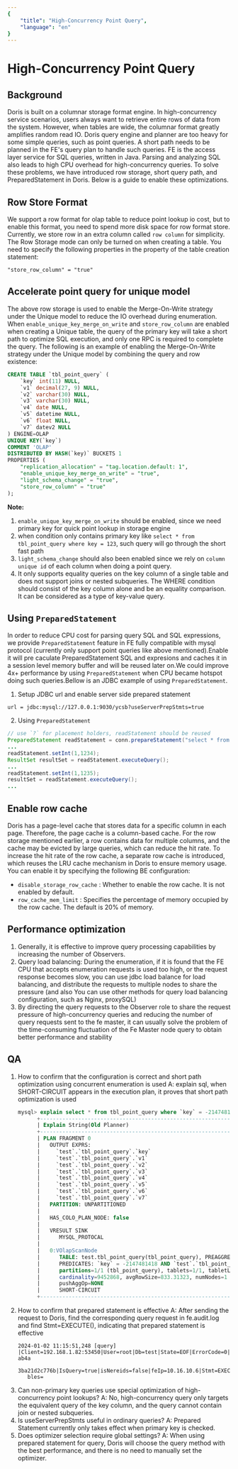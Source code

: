 ```yaml
--- 
{
    "title": "High-Concurrency Point Query",
    "language": "en"
}
--- 
```


<!-- 
Licensed to the Apache Software Foundation (ASF) under one
or more contributor license agreements.  See the NOTICE file
distributed with this work for additional information
regarding copyright ownership.  The ASF licenses this file
to you under the Apache License, Version 2.0 (the
"License"); you may not use this file except in compliance
with the License.  You may obtain a copy of the License at

  http://www.apache.org/licenses/LICENSE-2.0

Unless required by applicable law or agreed to in writing,
software distributed under the License is distributed on an
"AS IS" BASIS, WITHOUT WARRANTIES OR CONDITIONS OF ANY
KIND, either express or implied.  See the License for the
specific language governing permissions and limitations
under the License.
-->

# High-Concurrency Point Query

<version since="2.0.0"></version>

## Background 

Doris is built on a columnar storage format engine. In high-concurrency service scenarios, users always want to retrieve entire rows of data from the system. However, when tables are wide, the columnar format greatly amplifies random read IO. Doris query engine and planner are too heavy for some simple queries, such as point queries. A short path needs to be planned in the FE's query plan to handle such queries. FE is the access layer service for SQL queries, written in Java. Parsing and analyzing SQL also leads to high CPU overhead for high-concurrency queries. To solve these problems, we have introduced row storage, short query path, and PreparedStatement in Doris. Below is a guide to enable these optimizations.

## Row Store Format

We support a row format for olap table to reduce point lookup io cost,
but to enable this format, you need to spend more disk space for row format store.
Currently, we store row in an extra column called `row column` for simplicity.
The Row Storage mode can only be turned on when creating a table. You need to specify the following properties in the property of the table creation statement:

```
"store_row_column" = "true"
```

## Accelerate point query for unique model

The above row storage is used to enable the Merge-On-Write strategy under the Unique model to reduce the IO overhead during enumeration. When `enable_unique_key_merge_on_write` and `store_row_column` are enabled when creating a Unique table, the query of the primary key will take a short path to optimize SQL execution, and only one RPC is required to complete the query. The following is an example of enabling the Merge-On-Write strategy under the Unique model by combining the query and row existence:

```sql
CREATE TABLE `tbl_point_query` (
    `key` int(11) NULL,
    `v1` decimal(27, 9) NULL,
    `v2` varchar(30) NULL,
    `v3` varchar(30) NULL,
    `v4` date NULL,
    `v5` datetime NULL,
    `v6` float NULL,
    `v7` datev2 NULL
) ENGINE=OLAP
UNIQUE KEY(`key`)
COMMENT 'OLAP'
DISTRIBUTED BY HASH(`key)` BUCKETS 1
PROPERTIES (
    "replication_allocation" = "tag.location.default: 1",
    "enable_unique_key_merge_on_write" = "true",
    "light_schema_change" = "true",
    "store_row_column" = "true"
);
```

**Note:**
1. `enable_unique_key_merge_on_write` should be enabled, since we need primary key for quick point lookup in storage engine
2. when condition only contains primary key like `select * from tbl_point_query where key = 123`, such query will go through the short fast path
3. `light_schema_change` should also been enabled since we rely on `column unique id` of each column when doing a point query.
4. It only supports equality queries on the key column of a single table and does not support joins or nested subqueries. The WHERE condition should consist of the key column alone and be an equality comparison. It can be considered as a type of key-value query.


## Using `PreparedStatement`

In order to reduce CPU cost for parsing query SQL and SQL expressions, we provide `PreparedStatement` feature in FE fully compatible with mysql protocol (currently only support point queries like above mentioned).Enable it will pre caculate PreparedStatement SQL and expresions and caches it in a session level memory buffer and will be reused later on.We could improve 4x+ performance by using `PreparedStatement` when CPU became hotspot doing such queries.Bellow is an JDBC example of using `PreparedStatement`.

1. Setup JDBC url and enable server side prepared statement

```
url = jdbc:mysql://127.0.0.1:9030/ycsb?useServerPrepStmts=true
```

2. Using `PreparedStatement`

```java
// use `?` for placement holders, readStatement should be reused
PreparedStatement readStatement = conn.prepareStatement("select * from tbl_point_query where key = ?");
...
readStatement.setInt(1,1234);
ResultSet resultSet = readStatement.executeQuery();
...
readStatement.setInt(1,1235);
resultSet = readStatement.executeQuery();
...
```

## Enable row cache
Doris has a page-level cache that stores data for a specific column in each page. Therefore, the page cache is a column-based cache. For the row storage mentioned earlier, a row contains data for multiple columns, and the cache may be evicted by large queries, which can reduce the hit rate. To increase the hit rate of the row cache, a separate row cache is introduced, which reuses the LRU cache mechanism in Doris to ensure memory usage. You can enable it by specifying the following BE configuration:

- `disable_storage_row_cache` : Whether to enable the row cache. It is not enabled by default.
- `row_cache_mem_limit` : Specifies the percentage of memory occupied by the row cache. The default is 20% of memory.

## Performance optimization
1. Generally, it is effective to improve query processing capabilities by increasing the number of Observers.
2. Query load balancing: During the enumeration, if it is found that the FE CPU that accepts enumeration requests is used too high, or the request response becomes slow, you can use jdbc load balance for load balancing, and distribute the requests to multiple nodes to share the pressure (and also You can use other methods for query load balancing configuration, such as Nginx, proxySQL)
3. By directing the query requests to the Observer role to share the request pressure of high-concurrency queries and reducing the number of query requests sent to the fe master, it can usually solve the problem of the time-consuming fluctuation of the Fe Master node query to obtain better performance and stability

## QA
1. How to confirm that the configuration is correct and short path optimization using concurrent enumeration is used
   A: explain sql, when SHORT-CIRCUIT appears in the execution plan, it proves that short path optimization is used
   ```sql
   mysql> explain select * from tbl_point_query where `key` = -2147481418 ;                                                                                                                                
         +-----------------------------------------------------------------------------------------------+                                                                                                       
         | Explain String(Old Planner)                                                                   |                                                                                                       
         +-----------------------------------------------------------------------------------------------+                                                                                                       
         | PLAN FRAGMENT 0                                                                               |                                                                                                       
         |   OUTPUT EXPRS:                                                                               |                                                                                                       
         |     `test`.`tbl_point_query`.`key`                                                            |                                                                                                       
         |     `test`.`tbl_point_query`.`v1`                                                             |                                                                                                       
         |     `test`.`tbl_point_query`.`v2`                                                             |                                                                                                       
         |     `test`.`tbl_point_query`.`v3`                                                             |                                                                                                       
         |     `test`.`tbl_point_query`.`v4`                                                             |                                                                                                       
         |     `test`.`tbl_point_query`.`v5`                                                             |                                                                                                       
         |     `test`.`tbl_point_query`.`v6`                                                             |                                                                                                       
         |     `test`.`tbl_point_query`.`v7`                                                             |                                                                                                       
         |   PARTITION: UNPARTITIONED                                                                    |                                                                                                       
         |                                                                                               |                                                                                                       
         |   HAS_COLO_PLAN_NODE: false                                                                   |                                                                                                       
         |                                                                                               |                                                                                                       
         |   VRESULT SINK                                                                                |                                                                                                       
         |      MYSQL_PROTOCAL                                                                           |                                                                                                       
         |                                                                                               |                                                                                                       
         |   0:VOlapScanNode                                                                             |                                                                                                       
         |      TABLE: test.tbl_point_query(tbl_point_query), PREAGGREGATION: ON                         |                                                                                                       
         |      PREDICATES: `key` = -2147481418 AND `test`.`tbl_point_query`.`__DORIS_DELETE_SIGN__` = 0 |                                                                                                       
         |      partitions=1/1 (tbl_point_query), tablets=1/1, tabletList=360065                         |                                                                                                       
         |      cardinality=9452868, avgRowSize=833.31323, numNodes=1                                    |                                                                                                       
         |      pushAggOp=NONE                                                                           |                                                                                                       
         |      SHORT-CIRCUIT                                                                            |                                                                                                       
         +-----------------------------------------------------------------------------------------------+
      ```
2. How to confirm that prepared statement is effective
   A: After sending the request to Doris, find the corresponding query request in fe.audit.log and find Stmt=EXECUTE(), indicating that prepared statement is effective
   ```text
   2024-01-02 11:15:51,248 [query] |Client=192.168.1.82:53450|User=root|Db=test|State=EOF|ErrorCode=0|ErrorMessage=|Time(ms)=49|ScanBytes=0|ScanRows=0|ReturnRows=1|StmtId=51|QueryId=b63d30b908f04dad-ab4a
      3ba21d2c776b|IsQuery=true|isNereids=false|feIp=10.16.10.6|Stmt=EXECUTE(-2147481418)|CpuTimeMS=0|SqlHash=eee20fa2ac13a4f93bd4503a87921024|peakMemoryBytes=0|SqlDigest=|TraceId=|WorkloadGroup=|FuzzyVaria
      bles=
   ```
3. Can non-primary key queries use special optimization of high-concurrency point lookups?
   A: No, high-concurrency query only targets the equivalent query of the key column, and the query cannot contain join or nested subqueries.
4. Is useServerPrepStmts useful in ordinary queries?
   A: Prepared Statement currently only takes effect when primary key is checked.
5. Does optimizer selection require global settings?
   A: When using prepared statement for query, Doris will choose the query method with the best performance, and there is no need to manually set the optimizer.
